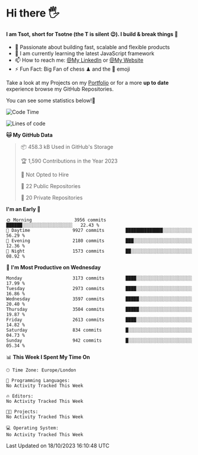 # Hi there :raised_hand_with_fingers_splayed:
#### I am Tsot, short for Tsotne (the T is silent :wink:). I build & break things :space_invader:
- :telescope: Passionate about building fast, scalable and flexible products
- :seedling: I am currently learning the latest JavaScript framework 
- :mailbox: How to reach me: [@My LinkedIn](https://www.linkedin.com/in/tsotne-gvadzabia/) or [@My Website](https://tsotne.co.uk/contact)
- :zap: Fun Fact: Big Fan of chess ♟ and the 👾 emoji

Take a look at my Projects on my [Portfolio](https://tsotne.co.uk/) or for a more **up to date** experience browse my GitHub Repositories.

You can see some statistics below!:space_invader:
<!--START_SECTION:waka-->
![Code Time](http://img.shields.io/badge/Code%20Time-761%20hrs%202%20mins-blue)

![Lines of code](https://img.shields.io/badge/From%20Hello%20World%20I%27ve%20Written-7.6%20million%20lines%20of%20code-blue)

**🐱 My GitHub Data** 

> 📦 458.3 kB Used in GitHub's Storage 
 > 
> 🏆 1,590 Contributions in the Year 2023
 > 
> 🚫 Not Opted to Hire
 > 
> 📜 22 Public Repositories 
 > 
> 🔑 20 Private Repositories 
 > 
**I'm an Early 🐤** 

```text
🌞 Morning                3956 commits        ██████░░░░░░░░░░░░░░░░░░░   22.43 % 
🌆 Daytime                9927 commits        ██████████████░░░░░░░░░░░   56.29 % 
🌃 Evening                2180 commits        ███░░░░░░░░░░░░░░░░░░░░░░   12.36 % 
🌙 Night                  1573 commits        ██░░░░░░░░░░░░░░░░░░░░░░░   08.92 % 
```
📅 **I'm Most Productive on Wednesday** 

```text
Monday                   3173 commits        ████░░░░░░░░░░░░░░░░░░░░░   17.99 % 
Tuesday                  2973 commits        ████░░░░░░░░░░░░░░░░░░░░░   16.86 % 
Wednesday                3597 commits        █████░░░░░░░░░░░░░░░░░░░░   20.40 % 
Thursday                 3504 commits        █████░░░░░░░░░░░░░░░░░░░░   19.87 % 
Friday                   2613 commits        ████░░░░░░░░░░░░░░░░░░░░░   14.82 % 
Saturday                 834 commits         █░░░░░░░░░░░░░░░░░░░░░░░░   04.73 % 
Sunday                   942 commits         █░░░░░░░░░░░░░░░░░░░░░░░░   05.34 % 
```


📊 **This Week I Spent My Time On** 

```text
🕑︎ Time Zone: Europe/London

💬 Programming Languages: 
No Activity Tracked This Week

🔥 Editors: 
No Activity Tracked This Week

🐱‍💻 Projects: 
No Activity Tracked This Week

💻 Operating System: 
No Activity Tracked This Week
```


 Last Updated on 18/10/2023 16:10:48 UTC
<!--END_SECTION:waka-->
